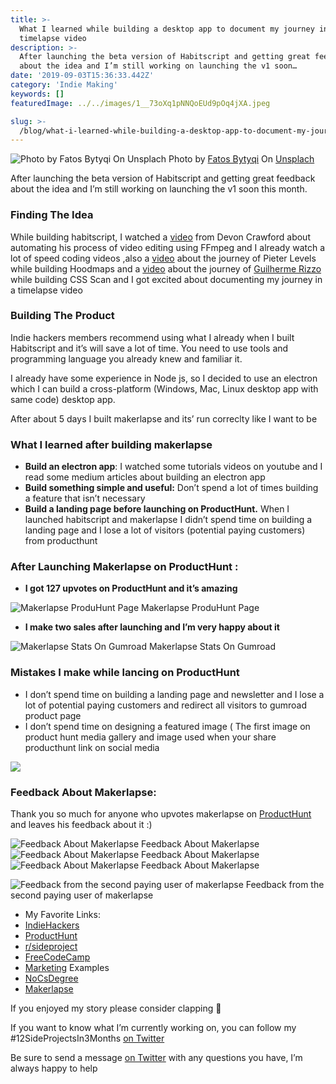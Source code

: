 ```yaml
---
title: >-
  What I learned while building a desktop app to document my journey in a
  timelapse video
description: >-
  After launching the beta version of Habitscript and getting great feedback
  about the idea and I’m still working on launching the v1 soon…
date: '2019-09-03T15:36:33.442Z'
category: 'Indie Making'
keywords: []
featuredImage: ../../images/1__73oXq1pNNQoEUd9pOq4jXA.jpeg

slug: >-
  /blog/what-i-learned-while-building-a-desktop-app-to-document-my-journey-in-a-timelapse-video-14ccae9c7f03
---
```


![Photo by [Fatos Bytyqi](https://unsplash.com/@fatosi) On [Unsplach](https://unsplash.com/photos/Agx5_TLsIf4/)](../../images/1__73oXq1pNNQoEUd9pOq4jXA.jpeg)
Photo by [Fatos Bytyqi](https://unsplash.com/@fatosi) On [Unsplach](https://unsplash.com/photos/Agx5_TLsIf4/)

After launching the beta version of Habitscript and getting great feedback about the idea and I’m still working on launching the v1 soon this month.

### Finding The Idea

While building habitscript, I watched a [video](https://www.youtube.com/watch?v=0ZeO0IQaJ-A&t=320s) from Devon Crawford about automating his process of video editing using FFmpeg and I already watch a lot of speed coding videos ,also a [video](https://www.youtube.com/watch?v=FN144KdOIGM) about the journey of Pieter Levels while building Hoodmaps and a [video](https://www.youtube.com/watch?v=OtsNNXpXcYs) about the journey of [Guilherme Rizzo](https://medium.com/u/2be928152fca) while building CSS Scan and I got excited about documenting my journey in a timelapse video

### Building The Product

Indie hackers members recommend using what I already when I built Habitscript and it’s will save a lot of time. You need to use tools and programming language you already knew and familiar it.

I already have some experience in Node js, so I decided to use an electron which I can build a cross-platform (Windows, Mac, Linux desktop app with same code) desktop app.

After about 5 days I built makerlapse and its’ run correclty like I want to be

### What I learned after building makerlapse

*   **Build an electron app**: I watched some tutorials videos on youtube and I read some medium articles about building an electron app
*   **Build something simple and useful:** Don’t spend a lot of times building a feature that isn’t necessary
*   **Build a landing page before launching on ProductHunt.** When I launched habitscript and makerlapse I didn’t spend time on building a landing page and I lose a lot of visitors (potential paying customers) from producthunt

### **After Launching Makerlapse on ProductHunt :**

*   **I got 127 upvotes on ProductHunt and it’s amazing**

![Makerlapse ProduHunt Page](../../images/1__JIEfIVb80TaOWSuvEXLTBg.png)
Makerlapse ProduHunt Page

*   **I make two sales after launching and I’m very happy about it**

![Makerlapse Stats On Gumroad](../../images/1__DcYPsvyB8BFsD8EXQhvlCA.png)
Makerlapse Stats On Gumroad

### Mistakes I make while lancing on ProductHunt

*   I don’t spend time on building a landing page and newsletter and I lose a lot of potential paying customers and redirect all visitors to gumroad product page
*   I don’t spend time on designing a featured image ( The first image on product hunt media gallery and image used when your share producthunt link on social media

![](../../images/1__uCXHkJaR__a2bLxKeO__9rkA.png)

### Feedback About Makerlapse:

Thank you so much for anyone who upvotes makerlapse on [ProductHunt](https://www.producthunt.com/posts/makerlapse) and leaves his feedback about it :)

![Feedback About Makerlapse](../../images/1__6XHyHTvTeYy3PjbmagF__ug.png)
Feedback About Makerlapse![Feedback About Makerlapse](../../images/1__Mj3wlHc5WaQBDSUes2eaAA.png)
Feedback About Makerlapse![Feedback About Makerlapse](../../images/1__v0ZFw7CusmXuChQO2vXcZA.png)
Feedback About Makerlapse

![Feedback from the second paying user of makerlapse](../../images/1__52jf6b4o2KBmwUSvacgZIw.png)
Feedback from the second paying user of makerlapse

*   My Favorite Links:
*   [IndieHackers](https://www.indiehackers.com/)
*   [ProductHunt](https://www.producthunt.com/)
*   [r/sideproject](https://www.reddit.com/r/sideproject)
*   [FreeCodeCamp](https://www.freecodecamp.org/news/)
*   [Marketing](https://marketingexamples.com/) Examples
*   [NoCsDegree](https://www.nocsdegree.com/)
*   [Makerlapse](https://makerlapse.netlify.com)

If you enjoyed my story please consider clapping 👏

If you want to know what I’m currently working on, you can follow my #12SideProjectsIn3Months [on Twitter](https://twitter.com/iliashaddad3)

Be sure to send a message [on Twitter](https://twitter.com/iliashaddad3) with any questions you have, I’m always happy to help